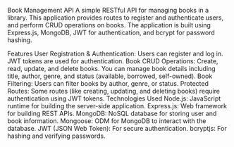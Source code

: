 Book Management API
A simple RESTful API for managing books in a library. This application provides routes to register and authenticate users, and perform CRUD operations on books. The application is built using Express.js, MongoDB, JWT for authentication, and bcrypt for password hashing.

Features
User Registration & Authentication: Users can register and log in. JWT tokens are used for authentication.
Book CRUD Operations: Create, read, update, and delete books. You can manage book details including title, author, genre, and status (available, borrowed, self-owned).
Book Filtering: Users can filter books by author, genre, or status.
Protected Routes: Some routes (like creating, updating, and deleting books) require authentication using JWT tokens.
Technologies Used
Node.js: JavaScript runtime for building the server-side application.
Express.js: Web framework for building REST APIs.
MongoDB: NoSQL database for storing user and book information.
Mongoose: ODM for MongoDB to interact with the database.
JWT (JSON Web Token): For secure authentication.
bcryptjs: For hashing and verifying passwords.
